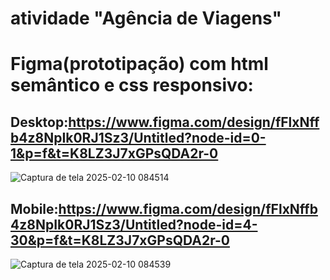 # atividade "Agência de Viagens"


# Figma(prototipação) com html semântico e css responsivo:


## Desktop:https://www.figma.com/design/fFlxNffb4z8NpIk0RJ1Sz3/Untitled?node-id=0-1&p=f&t=K8LZ3J7xGPsQDA2r-0
![Captura de tela 2025-02-10 084514](https://github.com/user-attachments/assets/b94726c3-3358-4160-b665-01f3638deca3)


## Mobile:https://www.figma.com/design/fFlxNffb4z8NpIk0RJ1Sz3/Untitled?node-id=4-30&p=f&t=K8LZ3J7xGPsQDA2r-0
![Captura de tela 2025-02-10 084539](https://github.com/user-attachments/assets/c47740eb-433f-42ea-9a48-7e13ddd522f1)
